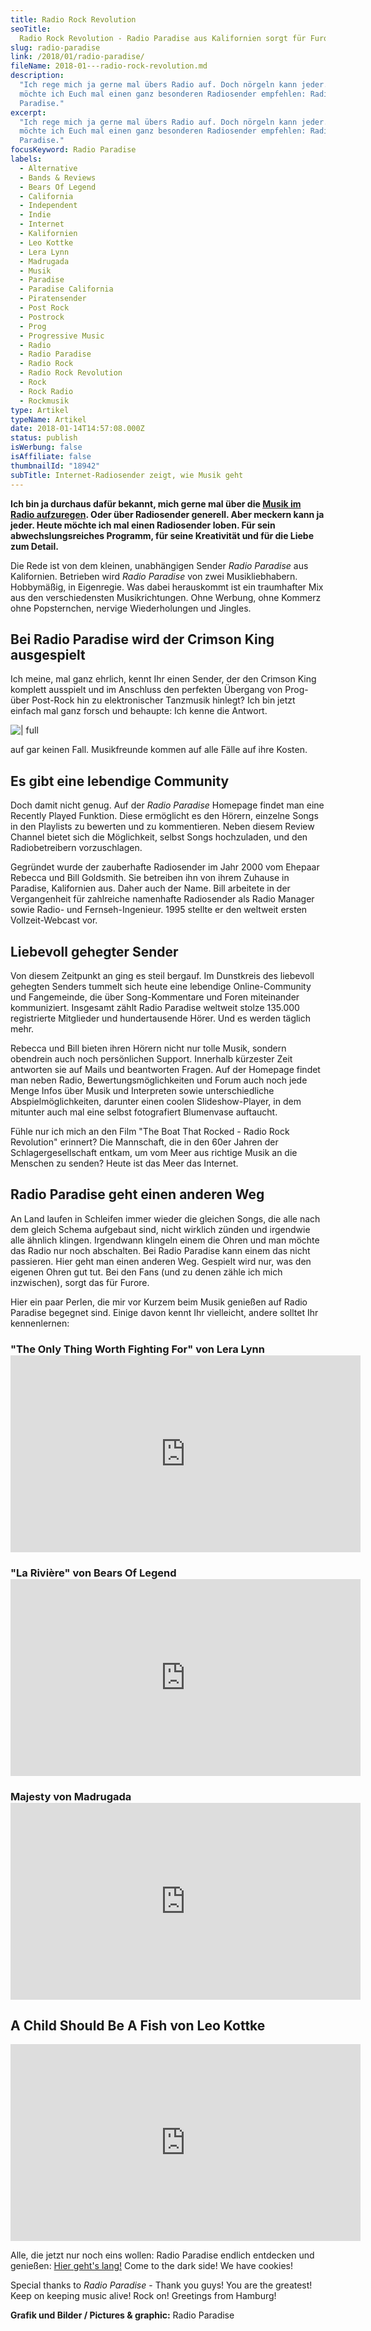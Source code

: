 ```yaml
---
title: Radio Rock Revolution
seoTitle:
  Radio Rock Revolution - Radio Paradise aus Kalifornien sorgt für Furore
slug: radio-paradise
link: /2018/01/radio-paradise/
fileName: 2018-01---radio-rock-revolution.md
description:
  "Ich rege mich ja gerne mal übers Radio auf. Doch nörgeln kann jeder. Heute
  möchte ich Euch mal einen ganz besonderen Radiosender empfehlen: Radio
  Paradise."
excerpt:
  "Ich rege mich ja gerne mal übers Radio auf. Doch nörgeln kann jeder. Heute
  möchte ich Euch mal einen ganz besonderen Radiosender empfehlen: Radio
  Paradise."
focusKeyword: Radio Paradise
labels:
  - Alternative
  - Bands & Reviews
  - Bears Of Legend
  - California
  - Independent
  - Indie
  - Internet
  - Kalifornien
  - Leo Kottke
  - Lera Lynn
  - Madrugada
  - Musik
  - Paradise
  - Paradise California
  - Piratensender
  - Post Rock
  - Postrock
  - Prog
  - Progressive Music
  - Radio
  - Radio Paradise
  - Radio Rock
  - Radio Rock Revolution
  - Rock
  - Rock Radio
  - Rockmusik
type: Artikel
typeName: Artikel
date: 2018-01-14T14:57:08.000Z
status: publish
isWerbung: false
isAffiliate: false
thumbnailId: "18942"
subTitle: Internet-Radiosender zeigt, wie Musik geht
---
```


<strong>Ich bin ja durchaus dafür bekannt, mich gerne mal über die
<a href="http://cardamonchai.com/2017/12/die-ultimative-songliste-2017-musikalischer-jahresrueckblick/">Musik
im Radio aufzuregen</a>. Oder über Radiosender generell. Aber meckern kann ja
jeder. Heute möchte ich mal einen Radiosender loben. Für sein
abwechslungsreiches Programm, für seine Kreativität und für die Liebe zum
Detail.</strong>

Die Rede ist von dem kleinen, unabhängigen Sender <em>Radio Paradise </em>aus
Kalifornien. Betrieben wird <em>Radio Paradise</em> von zwei Musikliebhabern.
Hobbymäßig, in Eigenregie. Was dabei herauskommt ist ein traumhafter Mix aus den
verschiedensten Musikrichtungen. Ohne Werbung, ohne Kommerz ohne Popsternchen,
nervige Wiederholungen und Jingles.

## Bei Radio Paradise wird der Crimson King ausgespielt

Ich meine, mal ganz ehrlich, kennt Ihr einen Sender, der den Crimson King
komplett ausspielt und im Anschluss den perfekten Übergang von Prog- über
Post-Rock hin zu elektronischer Tanzmusik hinlegt? Ich bin jetzt einfach mal
ganz forsch und behaupte: Ich kenne die Antwort.

![ | full](http://cardamonchai.com/wp-content/uploads/2018/01/Radio-Paradise1.png)

auf gar keinen Fall. Musikfreunde kommen auf alle Fälle auf ihre Kosten.

## Es gibt eine lebendige Community

Doch damit nicht genug. Auf der <em>Radio Paradise</em> Homepage findet man eine
Recently Played Funktion. Diese ermöglicht es den Hörern, einzelne Songs in den
Playlists zu bewerten und zu kommentieren. Neben diesem Review Channel bietet
sich die Möglichkeit, selbst Songs hochzuladen, und den Radiobetreibern
vorzuschlagen.

Gegründet wurde der zauberhafte Radiosender im Jahr 2000 vom Ehepaar Rebecca und
Bill Goldsmith. Sie betreiben ihn von ihrem Zuhause in Paradise, Kalifornien
aus. Daher auch der Name. Bill arbeitete in der Vergangenheit für zahlreiche
namenhafte Radiosender als Radio Manager sowie Radio- und Fernseh-Ingenieur.
1995 stellte er den weltweit ersten Vollzeit-Webcast vor.

## Liebevoll gehegter Sender

Von diesem Zeitpunkt an ging es steil bergauf. Im Dunstkreis des liebevoll
gehegten Senders tummelt sich heute eine lebendige Online-Community und
Fangemeinde, die über Song-Kommentare und Foren miteinander kommuniziert.
Insgesamt zählt Radio Paradise weltweit stolze 135.000 registrierte Mitglieder
und hundertausende Hörer. Und es werden täglich mehr.

Rebecca und Bill bieten ihren Hörern nicht nur tolle Musik, sondern obendrein
auch noch persönlichen Support. Innerhalb kürzester Zeit antworten sie auf Mails
und beantworten Fragen. Auf der Homepage findet man neben Radio,
Bewertungsmöglichkeiten und Forum auch noch jede Menge Infos über Musik und
Interpreten sowie unterschiedliche Abspielmöglichkeiten, darunter einen coolen
Slideshow-Player, in dem mitunter auch mal eine selbst fotografiert Blumenvase
auftaucht.

Fühle nur ich mich an den Film "The Boat That Rocked - Radio Rock Revolution"
erinnert? Die Mannschaft, die in den 60er Jahren der Schlagergesellschaft
entkam, um vom Meer aus richtige Musik an die Menschen zu senden? Heute ist das
Meer das Internet.

## Radio Paradise geht einen anderen Weg

An Land laufen in Schleifen immer wieder die gleichen Songs, die alle nach dem
gleich Schema aufgebaut sind, nicht wirklich zünden und irgendwie alle ähnlich
klingen. Irgendwann klingeln einem die Ohren und man möchte das Radio nur noch
abschalten. Bei Radio Paradise kann einem das nicht passieren. Hier geht man
einen anderen Weg. Gespielt wird nur, was den eigenen Ohren gut tut. Bei den
Fans (und zu denen zähle ich mich inzwischen), sorgt das für Furore.

Hier ein paar Perlen, die mir vor Kurzem beim Musik genießen auf Radio Paradise
begegnet sind. Einige davon kennt Ihr vielleicht, andere solltet Ihr
kennenlernen:

<h3>"The Only Thing Worth Fighting For" von Lera Lynn
<iframe src="https://www.youtube.com/embed/Rh44ml8f17g" width="560" height="315" frameborder="0" allowfullscreen="allowfullscreen"></iframe></h3>

<h3>"La Rivière" von Bears Of Legend
<iframe src="https://www.youtube.com/embed/Xe8XXvwdwT0" width="560" height="315" frameborder="0" allowfullscreen="allowfullscreen"></iframe></h3>

<h3>Majesty von Madrugada
<iframe src="https://www.youtube.com/embed/LE9AuZ35_AY" width="560" height="315" frameborder="0" allowfullscreen="allowfullscreen"></iframe></h3>

## A Child Should Be A Fish von Leo Kottke

<iframe src="https://www.youtube.com/embed/065jN27sFWk" width="560" height="315" frameborder="0" allowfullscreen="allowfullscreen"></iframe>

Alle, die jetzt nur noch eins wollen: Radio Paradise endlich entdecken und
genießen:
<a href="https://www.radioparadise.com/rp_2.php?#" target="_blank" rel="noopener">Hier
geht's lang!</a> Come to the dark side! We have cookies!

Special thanks to <em>Radio Paradise</em> - Thank you guys! You are the
greatest! Keep on keeping music alive! Rock on! Greetings from Hamburg!

<strong>Grafik und Bilder / Pictures &amp; graphic:</strong> Radio Paradise
